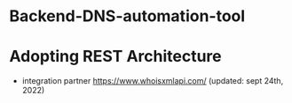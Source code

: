 # Backend-DNS-automation-tool

# Adopting REST Architecture 

- integration partner
https://www.whoisxmlapi.com/ (updated: sept 24th, 2022)
